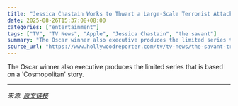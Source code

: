 ```yaml
---
title: "Jessica Chastain Works to Thwart a Large-Scale Terrorist Attack in Trailer for Apple’s ‘The Savant’"
date: 2025-08-26T15:37:08+08:00
categories: ["entertainment"]
tags: ["TV", "TV News", "Apple", "Jessica Chastain", "the savant"]
summary: "The Oscar winner also executive produces the limited series that is based on a 'Cosmopolitan' story."
source_url: "https://www.hollywoodreporter.com/tv/tv-news/the-savant-trailer-jessica-chastain-apple-1236353698/"
---
```


The Oscar winner also executive produces the limited series that is based on a 'Cosmopolitan' story.

---

*来源: [原文链接](https://www.hollywoodreporter.com/tv/tv-news/the-savant-trailer-jessica-chastain-apple-1236353698/)*
